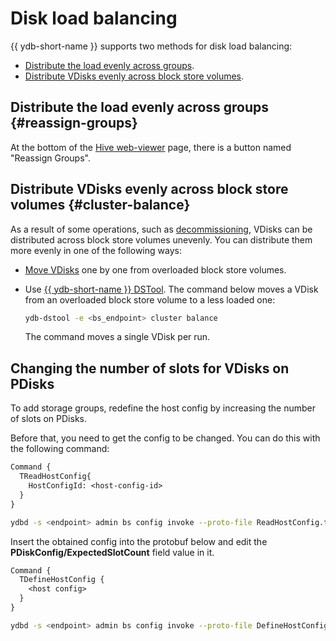 # Disk load balancing

{{ ydb-short-name }} supports two methods for disk load balancing:

* [Distribute the load evenly across groups](#reassign-groups).
* [Distribute VDisks evenly across block store volumes](#cluster-balance).

## Distribute the load evenly across groups {#reassign-groups}

At the bottom of the [Hive web-viewer](../embedded_monitoring/hive.md#reassign_groups) page, there is a button named "Reassign Groups".

## Distribute VDisks evenly across block store volumes {#cluster-balance}

As a result of some operations, such as [decommissioning](../../administration/decommissioning.md), VDisks can be distributed across block store volumes unevenly. You can distribute them more evenly in one of the following ways:

* [Move VDisks](moving_vdisks.md#moving_vdisk) one by one from overloaded block store volumes.
* Use [{{ ydb-short-name }} DSTool](../../reference/ydb-dstool/index.md). The command below moves a VDisk from an overloaded block store volume to a less loaded one:

   ```bash
   ydb-dstool -e <bs_endpoint> cluster balance
   ```

   The command moves a single VDisk per run.

## Changing the number of slots for VDisks on PDisks

To add storage groups, redefine the host config by increasing the number of slots on PDisks.

Before that, you need to get the config to be changed. You can do this with the following command:

```proto
Command {
  TReadHostConfig{
    HostConfigId: <host-config-id>
  }
}
```

```bash
ydbd -s <endpoint> admin bs config invoke --proto-file ReadHostConfig.txt
```

Insert the obtained config into the protobuf below and edit the **PDiskConfig/ExpectedSlotCount** field value in it.

```proto
Command {
  TDefineHostConfig {
    <host config>
  }
}
```

```bash
ydbd -s <endpoint> admin bs config invoke --proto-file DefineHostConfig.txt
```
